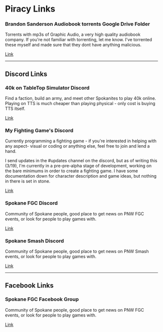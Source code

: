 <h1>Piracy Links</h1>

### Brandon Sanderson Audiobook torrents Google Drive Folder
Torrents with mp3s of Graphic Audio, a very high quality audiobook company. If you're not familiar with torrenting, let me know. I've torrented these myself and made sure that they dont have anything malicious.

[Link](https://drive.google.com/drive/folders/1Nv2rpL_BswlHfLeBWOgALpbdxry3Asri?usp=share_link)

--- 
## Discord Links    
### 40k on TableTop Simulator Discord
Find a faction, build an army, and meet other Spokanites to play 40k online. Playing on TTS is much cheaper than playing physical - only cost is buying TTS itself.

[Link](https://discord.gg/mV736vUCdD)  


### My Fighting Game's Discord
Currently programming a fighting game - if you're interested in helping with any aspect- visual or coding or anything else, feel free to join and lend a hand. 

I send updates in the #updates channel on the discord, but as of writing this (3/19), I'm currently in a pre-pre-alpha stage of development, working on the bare minimums in order to create a fighting game. I have some documentation down for character description and game ideas, but nothing in there is set in stone.

[Link](https://discord.gg/fR25v3FCNX)

### Spokane FGC Discord
Community of Spokane people, good place to get news on PNW FGC events, or look for people to play games with.

[Link](https://discord.gg/etkKGGWhrV)  

### Spokane Smash Discord
Community of Spokane people, good place to get news on PNW Smash events, or look for people to play games with.
  
[Link](https://discord.gg/sBMSpq6hwv)  

--- 
## Facebook Links  
### Spokane FGC Facebook Group
Community of Spokane people, good place to get news on PNW FGC events, or look for people to play games with.

[Link](https://www.facebook.com/groups/193444234329373)  
